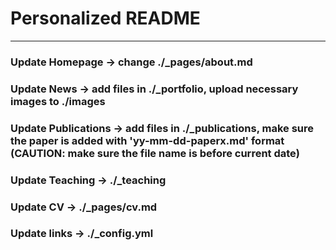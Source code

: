 # Personalized README
---
### Update Homepage -> change ./_pages/about.md
### Update News -> add files in ./_portfolio, upload necessary images to ./images
### Update Publications -> add files in ./_publications, make sure the paper is added with 'yy-mm-dd-paperx.md' format (CAUTION: make sure the file name is before current date)
### Update Teaching -> ./_teaching
### Update CV -> ./_pages/cv.md
### Update links -> ./_config.yml
